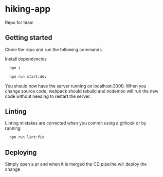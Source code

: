 # hiking-app

Repo for team

## Getting started

Clone the repo and run the following commands

Install dependencies

```sh
  npm i
```

```sh
  npm run start:dev
```

You should now have the server running on localhost:3000. When you change source code, webpack should rebuild and nodemon will run the new code without needing to restart the server.

## Linting

Linting mistakes are corrected when you commit using a githook or by running

```sh
  npm run lint:fix
```

## Deploying

Simply open a pr and when it is merged the CD pipeline will deploy the change
